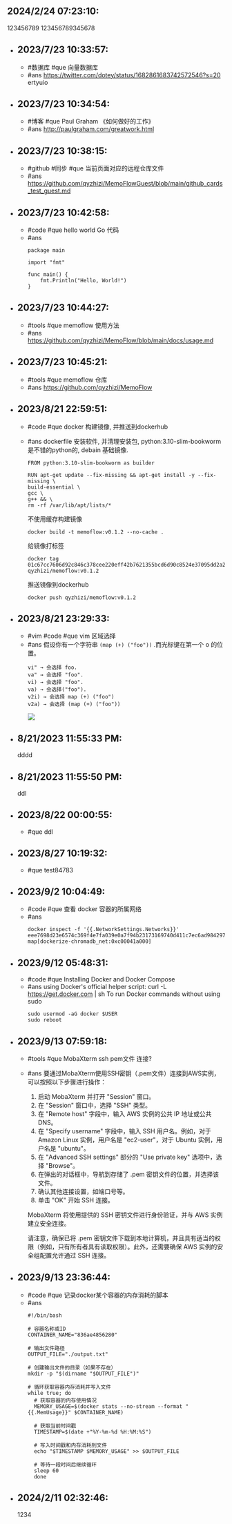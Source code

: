 ## 2024/2/24 07:23:10:
  123456789
  123456789345678
- ## 2023/7/23 10:33:57:
	- #数据库
	  #que 向量数据库
	- #ans
	  https://twitter.com/dotey/status/1682861683742572546?s=20
	  ertyuio
- ## 2023/7/23 10:34:54:
	- #博客
	  #que Paul Graham 《如何做好的工作》
	- #ans
	  http://paulgraham.com/greatwork.html
- ## 2023/7/23 10:38:15:
	- #github #同步
	  #que 当前页面对应的远程仓库文件
	- #ans
	  https://github.com/qyzhizi/MemoFlowGuest/blob/main/github_cards_test_guest.md
- ## 2023/7/23 10:42:58:
	- #code
	  #que hello world Go 代码
	- #ans
	  ```
	  package main
	  
	  import "fmt"
	  
	  func main() {
	      fmt.Println("Hello, World!")
	  }
	  
	  ```
- ## 2023/7/23 10:44:27:
	- #tools
	  #que memoflow 使用方法
	- #ans
	  https://github.com/qyzhizi/MemoFlow/blob/main/docs/usage.md
- ## 2023/7/23 10:45:21:
	- #tools 
	  #que memoflow 仓库
	- #ans
	  https://github.com/qyzhizi/MemoFlow
- ## 2023/8/21 22:59:51:
	- #code
	  #que docker 构建镜像, 并推送到dockerhub
	- #ans
	  dockerfile 安装软件, 并清理安装包, python:3.10-slim-bookworm 是不错的python的, debain 基础镜像.
	  ```
	  FROM python:3.10-slim-bookworm as builder
	  
	  RUN apt-get update --fix-missing && apt-get install -y --fix-missing \
	  build-essential \
	  gcc \
	  g++ && \
	  rm -rf /var/lib/apt/lists/*
	  ```
	  
	  不使用缓存构建镜像
	  ```
	  docker build -t memoflow:v0.1.2 --no-cache .
	  ```
	  给镜像打标签
	  ```
	  docker tag 01c67cc7606d92c846c378cee220eff42b7621355bcd6d90c8524e37095dd2a2 qyzhizi/memoflow:v0.1.2
	  ```
	  推送镜像到dockerhub
	  ```
	  docker push qyzhizi/memoflow:v0.1.2
	  ```
- ## 2023/8/21 23:29:33:
	- #vim #code
	  #que vim 区域选择
	- #ans
	  假设你有一个字符串 `(map (+) ("foo"))` .而光标键在第一个 o 的位置。
	  ```
	  vi" → 会选择 foo.
	  va" → 会选择 "foo".
	  vi) → 会选择 "foo".
	  va) → 会选择("foo").
	  v2i) → 会选择 map (+) ("foo")
	  v2a) → 会选择 (map (+) ("foo"))
	  ```
	  ![](http://qyzhizi.cn/img/202308061414532.png)
- ## 8/21/2023 11:55:33 PM:
  dddd
- ## 8/21/2023 11:55:50 PM:
  ddl
- ## 2023/8/22 00:00:55:
	- #que ddl
- ## 2023/8/27 10:19:32:
	- #que test84783
- ## 2023/9/2 10:04:49:
	- #code
	  #que 查看 docker 容器的所属网络
	- #ans
	  ```
	  docker inspect -f '{{.NetworkSettings.Networks}}' eee7698d23e6574c369f4e7fa039e0a7f94b23173169740d411c7ec6ad984297
	  map[dockerize-chromadb_net:0xc00041a000]
	  ```
- ## 2023/9/12 05:48:31:
	- #code 
	  #que Installing Docker and Docker Compose
	- #ans
	  using Docker's official helper script:
	  curl -L https://get.docker.com | sh
	  To run Docker commands without using sudo
	  ```
	  sudo usermod -aG docker $USER
	  sudo reboot
	  ```
- ## 2023/9/13 07:59:18:
	- #tools
	  #que MobaXterm ssh pem文件 连接?
	- #ans
	  要通过MobaXterm使用SSH密钥（.pem文件）连接到AWS实例，可以按照以下步骤进行操作：
	  
	  1. 启动 MobaXterm 并打开 "Session" 窗口。
	  2. 在 "Session" 窗口中，选择 "SSH" 类型。
	  3. 在 "Remote host" 字段中，输入 AWS 实例的公共 IP 地址或公共 DNS。
	  4. 在 "Specify username" 字段中，输入 SSH 用户名。例如，对于 Amazon Linux 实例，用户名是 "ec2-user"，对于 Ubuntu 实例，用户名是 "ubuntu"。
	  5. 在 "Advanced SSH settings" 部分的 "Use private key" 选项中，选择 "Browse"。
	  6. 在弹出的对话框中，导航到存储了 .pem 密钥文件的位置，并选择该文件。
	  7. 确认其他连接设置，如端口号等。
	  8. 单击 "OK" 开始 SSH 连接。
	  
	  MobaXterm 将使用提供的 SSH 密钥文件进行身份验证，并与 AWS 实例建立安全连接。
	  
	  请注意，确保已将 .pem 密钥文件下载到本地计算机，并且具有适当的权限（例如，只有所有者具有读取权限）。此外，还需要确保 AWS 实例的安全组配置允许通过 SSH 连接。
- ## 2023/9/13 23:36:44:
	- #code
	  #que 记录docker某个容器的内存消耗的脚本
	- #ans
	  ```
	  #!/bin/bash
	  
	  # 容器名称或ID
	  CONTAINER_NAME="836ae4856280"
	  
	  # 输出文件路径
	  OUTPUT_FILE="./output.txt"
	  
	  # 创建输出文件的目录（如果不存在）
	  mkdir -p "$(dirname "$OUTPUT_FILE")"
	  
	  # 循环获取容器内存消耗并写入文件
	  while true; do
	    # 获取容器的内存使用情况
	    MEMORY_USAGE=$(docker stats --no-stream --format "{{.MemUsage}}" $CONTAINER_NAME)
	  
	    # 获取当前时间戳
	    TIMESTAMP=$(date +"%Y-%m-%d %H:%M:%S")
	  
	    # 写入时间戳和内存消耗到文件
	    echo "$TIMESTAMP $MEMORY_USAGE" >> $OUTPUT_FILE
	  
	    # 等待一段时间后继续循环
	    sleep 60
	    done
	  ```
- ## 2024/2/11 02:32:46:
  1234